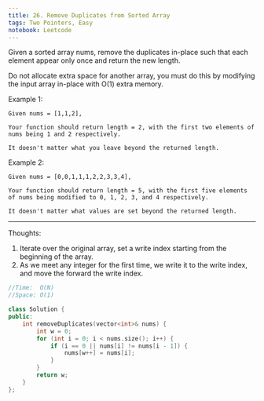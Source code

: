 ```yaml
---
title: 26. Remove Duplicates from Sorted Array
tags: Two Pointers, Easy
notebook: Leetcode
---
```


Given a sorted array nums, remove the duplicates in-place such that each element appear only once and return the new length.

Do not allocate extra space for another array, you must do this by modifying the input array in-place with O(1) extra memory.

Example 1:
```
Given nums = [1,1,2],

Your function should return length = 2, with the first two elements of nums being 1 and 2 respectively.

It doesn't matter what you leave beyond the returned length.
```
Example 2:
```
Given nums = [0,0,1,1,1,2,2,3,3,4],

Your function should return length = 5, with the first five elements of nums being modified to 0, 1, 2, 3, and 4 respectively.

It doesn't matter what values are set beyond the returned length.
```
----------
Thoughts:
1. Iterate over the original array, set a write index starting from the beginning of the array.
2. As we meet any integer for the first time, we write it to the write index, and move the forward the write index.

```c++
//Time:  O(N)
//Space: O(1)

class Solution {
public:
    int removeDuplicates(vector<int>& nums) {
        int w = 0;
        for (int i = 0; i < nums.size(); i++) {
            if (i == 0 || nums[i] != nums[i - 1]) {
                nums[w++] = nums[i];
            }
        }
        return w;
    }
};
```